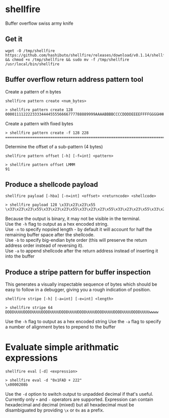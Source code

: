 # shellfire
Buffer overflow swiss army knife

## Get it
```
wget -O /tmp/shellfire https://github.com/hashibuto/shellfire/releases/download/v0.1.14/shellfire && chmod +x /tmp/shellfire && sudo mv -f /tmp/shellfire /usr/local/bin/shellfire
```


## Buffer overflow return address pattern tool

Create a pattern of n bytes

`shellfire pattern create <num_bytes>`

```
> shellfire pattern create 128
0000111122223333444455556666777788889999AAAABBBBCCCCDDDDEEEEFFFFGGGGHHHHIIIIJJJJKKKKLLLLMMMMNNNNOOOOPPPPQQQQRRRRSSSSTTTTUUUUVVVV
```

Create a pattern with fixed bytes

```
> shellfire pattern create -f 128 228
================================================================================================================================0000111122223333444455556666777788889999AAAABBBBCCCCDDDDEEEEFFFFGGGGHHHHIIIIJJJJKKKKLLLLMMMMNNNNOOOO
```

Determine the offset of a sub-pattern (4 bytes)

`shellfire pattern offset [-h] [-f=int] <pattern>`

```
> shellfire pattern offset LMMM
91
```

## Produce a shellcode payload

`shellfire payload [-hba] [-n=int] <offset> <returncode> <shellcode>`

```
> shellfire payload 128 \x33\x23\x23\x55 \x33\x23\x23\x55\x33\x23\x23\x55\x33\x23\x23\x55\x33\x23\x23\x55\x33\x23\x23\x55`
```

Because the output is binary, it may not be visible in the terminal.  
Use the `-h` flag to output as a hex encoded string.  
Use `-n` to specify nopsled length - by default it will account for half the remaining buffer space after the shellcode.  
Use `-b` to specify big-endian byte order (this will preserve the return address order instead of reversing it).  
Use `-a` to append shellcode after the return address instead of inserting it into the buffer


## Produce a stripe pattern for buffer inspection
This generates a visually inspectable sequence of bytes which should be easy to follow in a debugger, giving you a rough indication of position.

`shellfire stripe [-h] [-a=int] [-e=int] <length>`
```
> shellfire stripe 64
DDDDUUUUDDDDUUUUDDDDUUUUDDDDUUUUDDDDUUUUDDDDUUUUDDDDUUUUDDDDUUUUwwww
```
Use the `-h` flag to output as a hex encoded string
Use the `-a` flag to specify a number of alignment bytes to prepend to the buffer

# Evaluate simple arithmatic expressions
`shellfire eval [-d] <expression>`
```
> shellfire eval -d "0x1FAD + 222"
\x0000208b
```
Use the `-d` option to switch output to unpadded decimal if that's useful.  Currently only `+` and `-` operators are supported.  Expression can contain hexadecimal and decimal (mixed) but all hexadecimal must be disambiguated by providing `\x` or `0x` as a prefix.